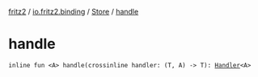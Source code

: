 [fritz2](../../index.md) / [io.fritz2.binding](../index.md) / [Store](index.md) / [handle](./handle.md)

# handle

`inline fun <A> handle(crossinline handler: (T, A) -> T): `[`Handler`](../-handler/index.md)`<A>`